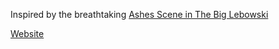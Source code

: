 Inspired by the breathtaking [Ashes Scene in The Big Lebowski][1]

[Website][2]

[1]: https://www.youtube.com/watch?v=u44D3qKKGPU
[2]: https://www.behance.net/gallery/12753749/Pixelwood